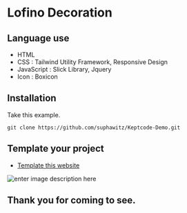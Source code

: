 
# Lofino Decoration

## Language use

 - HTML
 - CSS : Tailwind Utility Framework, Responsive Design
 - JavaScript : Slick Library, Jquery
 - Icon : Boxicon
 
## Installation

Take this example.
```git
git clone https://github.com/suphawitz/Keptcode-Demo.git
```

## Template your project
 - [Template this website](https://lofino.netlify.app)

![enter image description here](assets/images/Zfullpage.png)


## Thank you for coming to see.
